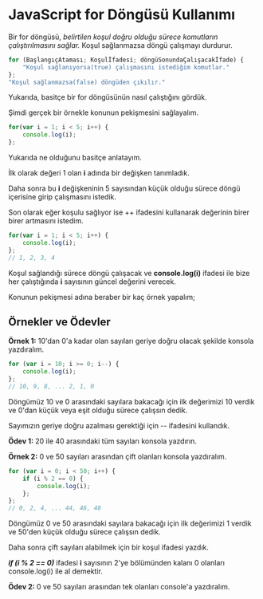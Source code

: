 # JavaScript for Döngüsü Kullanımı

Bir for döngüsü, _belirtilen koşul doğru olduğu sürece komutların çalıştırılmasını sağlar._ Koşul sağlanmazsa döngü çalışmayı durdurur.

```javascript
for (BaşlangıçAtaması; Koşulİfadesi; döngüSonundaÇalışacakİfade) {
    "Koşul sağlanıyorsa(true) çalışmasını istediğim komutlar."
}; 
"Koşul sağlanmazsa(false) döngüden çıkılır."
```

Yukarıda, basitçe bir for döngüsünün nasıl çalıştığını gördük. 

Şimdi gerçek bir örnekle konunun pekişmesini sağlayalım.

```javascript
for(var i = 1; i < 5; i++) {
    console.log(i);
};
```

Yukarıda ne olduğunu basitçe anlatayım.

İlk olarak değeri 1 olan **i** adında bir değişken tanımladık. 

Daha sonra bu **i** değişkeninin 5 sayısından küçük olduğu sürece döngü içerisine girip çalışmasını istedik. 

Son olarak eğer koşulu sağlıyor ise ++ ifadesini kullanarak değerinin birer birer artmasını istedim.

```javascript
for(var i = 1; i < 5; i++) {
    console.log(i);
};
// 1, 2, 3, 4
```

Koşul sağlandığı sürece döngü çalışacak ve **console.log(i)** ifadesi ile bize her çalıştığında **i** sayısının güncel değerini verecek. 

Konunun pekişmesi adına beraber bir kaç örnek yapalım;

## Örnekler ve Ödevler

**Örnek 1:** 10'dan 0'a kadar olan sayıları geriye doğru olacak şekilde konsola yazdıralım.

```javascript
for (var i = 10; i >= 0; i--) {
    console.log(i);
};
// 10, 9, 8, ... 2, 1, 0
```

Döngümüz 10 ve 0 arasındaki sayılara bakacağı için ilk değerimizi 10 verdik ve 0'dan küçük veya eşit  olduğu sürece çalışsın dedik.

Sayımızın geriye doğru azalması gerektiği için -- ifadesini kullandık.

**Ödev 1:** 20 ile 40 arasındaki tüm sayıları konsola yazdırın.

**Örnek 2:** 0 ve 50 sayıları arasından çift olanları konsola yazdıralım.

```javascript
for (var i = 0; i < 50; i++) {
    if (i % 2 == 0) {
        console.log(i);
    };
};
// 0, 2, 4, ... 44, 46, 48
```

Döngümüz 0 ve 50 arasındaki sayılara bakacağı için ilk değerimizi 1 verdik ve 50'den küçük olduğu sürece çalışsın dedik.

Daha sonra çift sayıları alabilmek için bir koşul ifadesi yazdık.

**_if (i % 2 == 0)_** ifadesi **i** sayısının 2'ye bölümünden kalanı 0 olanları console.log(i) ile al demektir.

**Ödev 2:** 0 ve 50 sayıları arasından tek olanları console'a yazdıralım.



